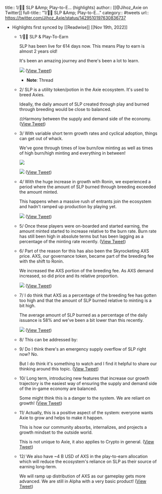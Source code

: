 title:: 1/🧵✨ SLP &Amp; Play-to-E... (highlights)
author:: [[@Jihoz_Axie on Twitter]]
full-title:: "1/🧵✨ SLP &Amp; Play-to-E..."
category:: #tweets
url:: https://twitter.com/Jihoz_Axie/status/1429510197630836737

- Highlights first synced by [[Readwise]] [[Nov 19th, 2022]]
	- 1/🧵✨ SLP & Play-To-Earn
	  
	  SLP has been live for 614 days now. This means Play to earn is almost 2 years old!
	  
	  It's been an amazing journey and there's been a lot to learn. 
	  
	  ![](https://pbs.twimg.com/media/E9ahYIyVUAMCbWa.jpg) ([View Tweet](https://twitter.com/Jihoz_Axie/status/1429510197630836737))
		- **Note**: Thread
	- 2/ SLP is a utility token/potion in the Axie ecosystem. It's used to breed Axies.
	  
	  Ideally, the daily amount of SLP created through play and burned through breeding would be close to balanced.
	  
	  ⚖️Harmony between the supply and demand side of the economy. ([View Tweet](https://twitter.com/Jihoz_Axie/status/1429510199816032259))
	- 3/ With variable short term growth rates and cyclical adoption, things can get out of whack.
	  
	  We've gone through times of low burn/low minting as well as times of high burn/high minting and everything in between! 
	  
	  ![](https://pbs.twimg.com/media/E9adrwLVcAEFqmQ.png) 
	  
	  ![](https://pbs.twimg.com/media/E9adxKGVoAMF02w.jpg) ([View Tweet](https://twitter.com/Jihoz_Axie/status/1429510202861096968))
	- 4/ With the huge increase in growth with Ronin, we experienced a period where the amount of SLP burned through breeding exceeded the amount minted. 
	  
	  This happens when a massive rush of entrants join the ecosystem and hadn't ramped up production by playing yet. 
	  
	  ![](https://pbs.twimg.com/media/E9ajWisUYAAvm9I.png) ([View Tweet](https://twitter.com/Jihoz_Axie/status/1429510206354952192))
	- 5/ Once these players were on-boarded and started earning, the amount minted started to increase relative to the burn rate. Burn rate has still been high in absolute terms but has been lagging as a percentage of the minting rate recently. ([View Tweet](https://twitter.com/Jihoz_Axie/status/1429510207919378432))
	- 6/ Part of the reason for this has also been the Skyrocketing AXS price. AXS, our governance token, became part of the breeding fee with the shift to Ronin.
	  
	  We increased the AXS portion of the breeding fee. As AXS demand increased, so did price and its relative proportion. 
	  
	  ![](https://pbs.twimg.com/media/E9aft-SVgAUMqtw.jpg) ([View Tweet](https://twitter.com/Jihoz_Axie/status/1429510208988925955))
	- 7/ I do think that AXS as a percentage of the breeding fee has gotten too high and that the amount of SLP burned relative to minting is a bit high.
	  
	  The average amount of SLP burned as a percentage of the daily issuance is 58% and we've been a bit lower than this recently. 
	  
	  ![](https://pbs.twimg.com/media/E9af6j_VcAE53JX.png) ([View Tweet](https://twitter.com/Jihoz_Axie/status/1429510212428337154))
	- 8/ This can be addressed by:
	- 9/ Do I think there's an emergency supply overflow of SLP right now? No.
	  
	  But I do think it's something to watch and I find it helpful to share our thinking around this topic. ([View Tweet](https://twitter.com/Jihoz_Axie/status/1429510215167139840))
	- 10/ Long term, introducing new features that increase our growth trajectory is the easiest way of ensuring the supply and demand side of the in-game economy are balanced.
	  
	  Some might think this is a danger to the system. We are reliant on growth! ([View Tweet](https://twitter.com/Jihoz_Axie/status/1429510216312258565))
	- 11/ Actually, this is a positive aspect of the system: everyone wants Axie to grow and helps to make it happen.
	  
	  This is how our community absorbs, internalizes, and projects a growth mindset to the outside world.
	  
	  This is not unique to Axie, it also applies to Crypto in general. ([View Tweet](https://twitter.com/Jihoz_Axie/status/1429510217411137536))
	- 12/ We also have ~4 B USD of AXS in the play-to-earn allocation which will reduce the ecosystem's reliance on SLP as their source of earning long-term.
	  
	  We will ramp up distribution of AXS as our gameplay gets more advanced. We are still in Alpha with a very basic product! ([View Tweet](https://twitter.com/Jihoz_Axie/status/1429511271452332041))